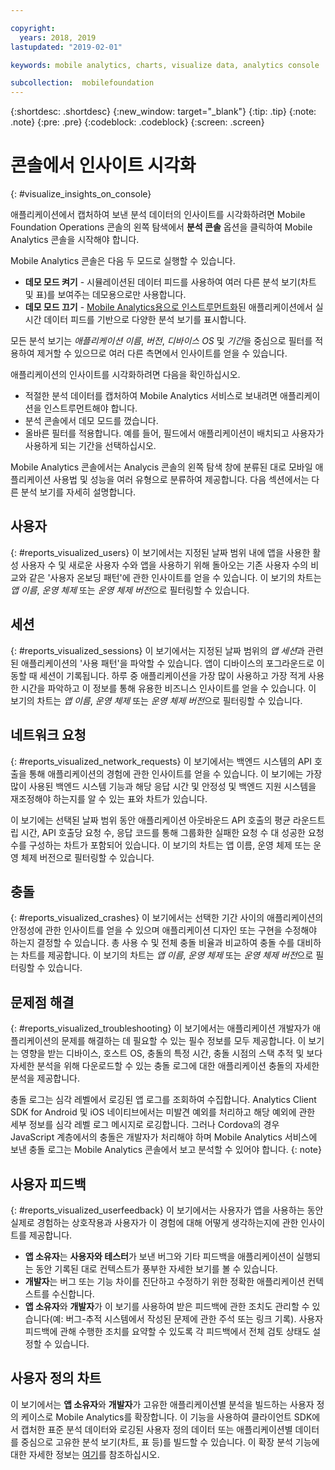 ```yaml
---

copyright:
  years: 2018, 2019
lastupdated: "2019-02-01"

keywords: mobile analytics, charts, visualize data, analytics console

subcollection:  mobilefoundation
---
```


{:shortdesc: .shortdesc}
{:new_window: target="_blank"}
{:tip: .tip}
{:note: .note}
{:pre: .pre}
{:codeblock: .codeblock}
{:screen: .screen}

# 콘솔에서 인사이트 시각화
{: #visualize_insights_on_console}

애플리케이션에서 캡처하여 보낸 분석 데이터의 인사이트를 시각화하려면 Mobile Foundation Operations 콘솔의 왼쪽 탐색에서 **분석 콘솔** 옵션을 클릭하여 Mobile Analytics 콘솔을 시작해야 합니다.

Mobile Analytics 콘솔은 다음 두 모드로 실행할 수 있습니다.
  - **데모 모드 켜기** - 시뮬레이션된 데이터 피드를 사용하여 여러 다른 분석 보기(차트 및 표)를 보여주는 데모용으로만 사용합니다.
  - **데모 모드 끄기** - [Mobile Analytics용으로 인스트루먼트화](/docs/services/mobilefoundation?topic=mobilefoundation-instrument_your_app#instrument_your_app)된 애플리케이션에서 실시간 데이터 피드를 기반으로 다양한 분석 보기를 표시합니다.

모든 분석 보기는 *애플리케이션 이름*, *버전*, *디바이스 OS* 및 *기간*을 중심으로 필터를 적용하여 제거할 수 있으므로 여러 다른 측면에서 인사이트를 얻을 수 있습니다.

애플리케이션의 인사이트를 시각화하려면 다음을 확인하십시오.
  - 적절한 분석 데이터를 캡처하여 Mobile Analytics 서비스로 보내려면 애플리케이션을 인스트루먼트해야 합니다.
  - 분석 콘솔에서 데모 모드를 껐습니다.
  - 올바른 필터를 적용합니다. 예를 들어, 필드에서 애플리케이션이 배치되고 사용자가 사용하게 되는 기간을 선택하십시오.

Mobile Analytics 콘솔에서는 Analycis 콘솔의 왼쪽 탐색 창에 분류된 대로 모바일 애플리케이션 사용법 및 성능을 여러 유형으로 분류하여 제공합니다.  다음 섹션에서는 다른 분석 보기를 자세히 설명합니다.


## 사용자
{: #reports_visualized_users}
이 보기에서는 지정된 날짜 범위 내에 앱을 사용한 활성 사용자 수 및 새로운 사용자 수와 앱을 사용하기 위해 돌아오는 기존 사용자 수의 비교와 같은 '사용자 온보딩 패턴'에 관한 인사이트를 얻을 수 있습니다.
이 보기의 차트는 *앱 이름*, *운영 체제* 또는 *운영 체제 버전*으로 필터링할 수 있습니다.

## 세션
{: #reports_visualized_sessions}
이 보기에서는 지정된 날짜 범위의 *앱 세션*과 관련된 애플리케이션의 '사용 패턴'을 파악할 수 있습니다. 앱이 디바이스의 포그라운드로 이동할 때 세션이 기록됩니다.  하루 중 애플리케이션을 가장 많이 사용하고 가장 적게 사용한 시간을 파악하고 이 정보를 통해 유용한 비즈니스 인사이트를 얻을 수 있습니다. 이 보기의 차트는 *앱 이름*, *운영 체제* 또는 *운영 체제 버전*으로 필터링할 수 있습니다.

## 네트워크 요청
{: #reports_visualized_network_requests}
이 보기에서는 백엔드 시스템의 API 호출을 통해 애플리케이션의 경험에 관한 인사이트를 얻을 수 있습니다.  이 보기에는 가장 많이 사용된 백엔드 시스템 기능과 해당 응답 시간 및 안정성 및 백엔드 지원 시스템을 재조정해야 하는지를 알 수 있는 표와 차트가 있습니다.

이 보기에는 선택된 날짜 범위 동안 애플리케이션 아웃바운드 API 호출의 평균 라운드트립 시간, API 호출당 요청 수, 응답 코드를 통해 그룹화한 실패한 요청 수 대 성공한 요청 수를 구성하는 차트가 포함되어 있습니다. 이 보기의 차트는 앱 이름, 운영 체제 또는 운영 체제 버전으로 필터링할 수 있습니다.

## 충돌
{: #reports_visualized_crashes}
이 보기에서는 선택한 기간 사이의 애플리케이션의 안정성에 관한 인사이트를 얻을 수 있으며 애플리케이션 디자인 또는 구현을 수정해야 하는지 결정할 수 있습니다. 총 사용 수 및 전체 충돌 비율과 비교하여 충돌 수를 대비하는 차트를 제공합니다. 이 보기의 차트는 *앱 이름*, *운영 체제* 또는 *운영 체제 버전*으로 필터링할 수 있습니다.


## 문제점 해결
{: #reports_visualized_troubleshooting}
이 보기에서는 애플리케이션 개발자가 애플리케이션의 문제를 해결하는 데 필요할 수 있는 필수 정보를 모두 제공합니다.  이 보기는 영향을 받는 디바이스, 호스트 OS, 충돌의 특정 시간, 충돌 시점의 스택 추적 및 보다 자세한 분석을 위해 다운로드할 수 있는 충돌 로그에 대한 애플리케이션 충돌의 자세한 분석을 제공합니다.  

충돌 로그는 심각 레벨에서 로깅된 앱 로그를 조회하여 수집합니다. Analytics Client SDK for Android 및 iOS 네이티브에서는 미발견 예외를 처리하고 해당 예외에 관한 세부 정보를 심각 레벨 로그 메시지로 로깅합니다.  그러나 Cordova의 경우 JavaScript 계층에서의 충돌은 개발자가 처리해야 하며 Mobile Analytics 서비스에 보낸 충돌 로그는 Mobile Analytics 콘솔에서 보고 분석할 수 있어야 합니다.
{: note}


## 사용자 피드백
{: #reports_visualized_userfeedback}
이 보기에서는 사용자가 앱을 사용하는 동안 실제로 경험하는 상호작용과 사용자가 이 경험에 대해 어떻게 생각하는지에 관한 인사이트를 제공합니다.

* **앱 소유자**는 **사용자와 테스터**가 보낸 버그와 기타 피드백을 애플리케이션이 실행되는 동안 기록된 대로 컨텍스트가 풍부한 자세한 보기를 볼 수 있습니다.
* **개발자**는 버그 또는 기능 차이를 진단하고 수정하기 위한 정확한 애플리케이션 컨텍스트를 수신합니다.
* **앱 소유자**와 **개발자**가 이 보기를 사용하여 받은 피드백에 관한 조치도 관리할 수 있습니다(예: 버그-추적 시스템에서 작성된 문제에 관한 주석 또는 링크 기록).  사용자 피드백에 관해 수행한 조치를 요약할 수 있도록 각 피드백에서 전체 검토 상태도 설정할 수 있습니다.

## 사용자 정의 차트
이 보기에서는 **앱 소유자**와 **개발자**가 고유한 애플리케이션별 분석을 빌드하는 사용자 정의 케이스로 Mobile Analytics를 확장합니다. 이 기능을 사용하여 클라이언트 SDK에서 캡처한 표준 분석 데이터와 로깅된 사용자 정의 데이터 또는 애플리케이션별 데이터를 중심으로 고유한 분석 보기(차트, 표 등)를 빌드할 수 있습니다. 이 확장 분석 기능에 대한 자세한 정보는 [여기](/docs/services/mobilefoundation?topic=mobilefoundation-build_custom_charts#build_custom_charts)를 참조하십시오.
